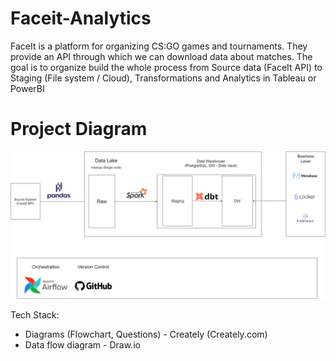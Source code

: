 # Faceit-Analytics
FaceIt is a platform for organizing CS:GO games and tournaments. They provide an API through which we can download data about matches. The goal is to organize build the whole process from Source data (FaceIt API) to Staging (File system / Cloud), Transformations and Analytics in Tableau or PowerBI

# Project Diagram
![Screenshot](FaceIt_Analytics_Model.png)

Tech Stack:
- Diagrams (Flowchart, Questions) - Creately (Creately.com)
- Data flow diagram - Draw.io
